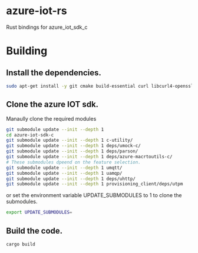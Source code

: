 # azure-iot-rs
Rust bindings for azure_iot_sdk_c


# Building 

## Install the dependencies.
```bash
sudo apt-get install -y git cmake build-essential curl libcurl4-openssl-dev libssl-dev uuid-dev
```
## Clone the azure IOT sdk.

Manaully clone the required modules
```bash
git submodule update --init --depth 1
cd azure-iot-sdk-c
git submodule update --init --depth 1 c-utility/
git submodule update --init --depth 1 deps/umock-c/
git submodule update --init --depth 1 deps/parson/
git submodule update --init --depth 1 deps/azure-macrtoutils-c/
# These submodules dpeend on the feature selection.
git submodule update --init --depth 1 umqtt/
git submodule update --init --depth 1 uamqp/
git submodule update --init --depth 1 deps/uhttp/
git submodule update --init --depth 1 provisioning_client/deps/utpm
```
or set the environment variable UPDATE_SUBMODULES to 1 to clone the submodules.
```bash
export UPDATE_SUBMODULES=
```

## Build the code.

```bash
cargo build
```
